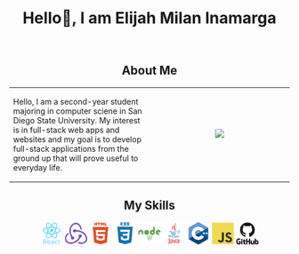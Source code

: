 <div align="center">
  <h1>
    Hello👋, I am Elijah Milan Inamarga
  </h1>
  <br>
  <h2 >About Me</h2>
  <table width="100%">
    <tr>
      <td align="left">
        <p>
          Hello, I am a second-year student majoring in computer sciene in San Diego State University. My interest is in full-stack web apps and websites and my goal is to develop full-stack applications from the ground up that will prove useful to everyday life.
        </p>
      </td>
      <td align="center" width="50%">
        <img src="https://encrypted-tbn0.gstatic.com/images?q=tbn:ANd9GcRU9Obofy-DqhDfwEaKcqs1hN_cDaNq4JsNzA&s"/>
      </td>
    </tr>
  </table>
  <h2>My Skills</h2>
  <div display="inline">
    <img src="https://github.com/devicons/devicon/blob/master/icons/react/react-original-wordmark.svg" alt="html5" width="40" height="40""/>
    <img src="https://github.com/devicons/devicon/blob/master/icons/redux/redux-original.svg" alt="html5" width="40" height="40""/>
    <img src="https://github.com/devicons/devicon/blob/master/icons/html5/html5-plain-wordmark.svg" alt="html5" width="40" height="40"/>
    <img src="https://github.com/devicons/devicon/blob/master/icons/css3/css3-plain-wordmark.svg" alt="css" width="40" height="40"/>
    <img src="https://github.com/devicons/devicon/blob/master/icons/nodejs/nodejs-plain-wordmark.svg" alt="css" width="40" height="40"/>
    <img src="https://github.com/devicons/devicon/blob/master/icons/java/java-original-wordmark.svg" alt="css" width="40" height="40"/>
    <img src="https://github.com/devicons/devicon/blob/master/icons/cplusplus/cplusplus-original.svg" alt="css" width="40" height="40"/>
    <img src="https://github.com/devicons/devicon/blob/master/icons/javascript/javascript-original.svg" alt="css" width="40" height="40"/>
    <img src="https://github.com/devicons/devicon/blob/master/icons/github/github-original-wordmark.svg" alt="css" width="40" height="40"/>
  </div>
</div>



